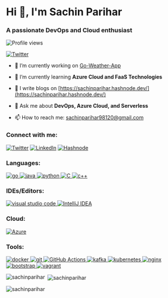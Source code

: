# Hi 👋, I'm Sachin Parihar
### A passionate DevOps and Cloud enthusiast

![Profile views](https://komarev.com/ghpvc/?username=sachinparihar&label=Profile%20views&color=0e75b6&style=flat)

[![Twitter](https://img.shields.io/twitter/follow/sachinsarkar001?logo=twitter&style=for-the-badge)](https://twitter.com/sachinsarkar001)

- 🔭 I’m currently working on [Go-Weather-App](https://github.com/sachinparihar/Go-Weather-App)

- 🌱 I’m currently learning **Azure Cloud and FaaS Technologies**

- 📝 I write blogs on [https://sachinparihar.hashnode.dev/](https://sachinparihar.hashnode.dev/)

- 💬 Ask me about **DevOps, Azure Cloud, and Serverless**

- 📫 How to reach me: sachinparihar98120@gmail.com


<h3 align="left">Connect with me:</h3>

[![Twitter](https://img.shields.io/badge/Twitter-%231DA1F2?style=for-the-badge&logo=Twitter&logoColor=white)](https://twitter.com/sachinsarkar001)
[![LinkedIn](https://img.shields.io/badge/LinkedIn-%230077B5?style=for-the-badge&logo=linkedin&logoColor=white)](https://www.linkedin.com/in/sachin-parihar-937b3b237/)
[![Hashnode](https://img.shields.io/badge/Hashnode-2962FF?style=for-the-badge&logo=hashnode&logoColor=white)](https://sachinparihar.hashnode.dev)


<h3 align="left">Languages:</h3>
<p align="left">
   <a href="https://golang.org" target="_blank" rel="noreferrer">
    <img src="https://img.shields.io/badge/go-%2300ADD8.svg?style=for-the-badge&logo=go&logoColor=white" alt="go"/>
  </a>
  <a href="https://www.java.com" target="_blank" rel="noreferrer">
    <img src="https://img.shields.io/badge/java-%23ED8B00.svg?style=for-the-badge&logo=java&logoColor=white" alt="java"/>
  </a>
   <a href="https://www.python.org" target="_blank" rel="noreferrer">
    <img src="https://img.shields.io/badge/python-%2314354C.svg?style=for-the-badge&logo=python&logoColor=white" alt="python"/>
  </a>
  <a href="https://www.w3schools.com/cpp/" target="_blank" rel="noreferrer">
  <img src="https://img.shields.io/badge/C-%23239120.svg?style=for-the-badge&logo=c&logoColor=white" alt="C"/>
  </a>
  <a href="https://www.cprogramming.com/" target="_blank" rel="noreferrer">
    <img src="https://img.shields.io/badge/c%2B%2B-%2300599C.svg?style=for-the-badge&logo=c%2B%2B&logoColor=white" alt="c++"/>
  </a>
</p>

<h3 align="left">IDEs/Editors:</h3>
<p align="left">
  <a href="https://code.visualstudio.com/" target="_blank" rel="noreferrer">
    <img src="https://img.shields.io/badge/visual%20studio%20code-%23007ACC.svg?style=for-the-badge&logo=visual-studio-code&logoColor=white" alt="visual studio code"/>
  </a>
  <a href="https://www.jetbrains.com/idea/" target="_blank" rel="noreferrer">
    <img src="https://img.shields.io/badge/intellij%20idea-%23000000.svg?style=for-the-badge&logo=intellij-idea&logoColor=white" alt="IntelliJ IDEA"/>
  </a>
</p>

<h3 align="left">Cloud:</h3>
<p align="left">
  <a href="https://azure.microsoft.com/en-in/" target="_blank" rel="noreferrer">
    <img src="https://img.shields.io/badge/Microsoft%20Azure-%230078D4.svg?style=for-the-badge&logo=microsoft-azure&logoColor=white" alt="Azure"/>
  </a>
</p>

<h3 align="left">Tools:</h3>
<p align="left">
  <a href="https://www.docker.com/" target="_blank" rel="noreferrer">
    <img src="https://img.shields.io/badge/docker-%232496ED.svg?style=for-the-badge&logo=docker&logoColor=white" alt="docker"/>
  </a>
  <a href="https://git-scm.com/" target="_blank" rel="noreferrer">
    <img src="https://img.shields.io/badge/Git-%23F05032.svg?style=for-the-badge&logo=git&logoColor=white" alt="git"/>
  </a>
  <a href="https://github.com/features/actions" target="_blank" rel="noreferrer">
    <img src="https://img.shields.io/badge/GitHub%20Actions-%232088FF.svg?style=for-the-badge&logo=github-actions&logoColor=white" alt="GitHub Actions"/>
  </a>
  <a href="https://kafka.apache.org/" target="_blank" rel="noreferrer">
    <img src="https://img.shields.io/badge/Apache%20Kafka-%23000000.svg?style=for-the-badge&logo=apache-kafka&logoColor=white" alt="kafka"/>
  </a>
  <a href="https://kubernetes.io" target="_blank" rel="noreferrer">
    <img src="https://img.shields.io/badge/Kubernetes-%23326CE5.svg?style=for-the-badge&logo=kubernetes&logoColor=white" alt="kubernetes"/>
  </a>
  <a href="https://www.nginx.com" target="_blank" rel="noreferrer">
    <img src="https://img.shields.io/badge/NGINX-%23009639.svg?style=for-the-badge&logo=nginx&logoColor=white" alt="nginx"/>
  </a>
  <a href="https://getbootstrap.com" target="_blank" rel="noreferrer">
    <img src="https://img.shields.io/badge/bootstrap-%23563D7C.svg?style=for-the-badge&logo=bootstrap&logoColor=white" alt="bootstrap"/>
  </a>
  <a href="https://www.vagrantup.com/" target="_blank" rel="noreferrer">
    <img src="https://img.shields.io/badge/Vagrant-%231563FF.svg?style=for-the-badge&logo=vagrant&logoColor=white" alt="vagrant"/>
  </a>
</p>

<p align="center">
  <img align="left" src="https://github-readme-stats.vercel.app/api/top-langs?username=sachinparihar&show_icons=true&locale=en&layout=compact&theme=tokyonight" alt="sachinparihar"/>
</p>

<p>&nbsp;<img align="center" src="https://github-readme-stats.vercel.app/api?username=sachinparihar&show_icons=true&locale=en&theme=tokyonight" alt="sachinparihar" /></p>

<p><img align="center" src="https://github-readme-streak-stats.herokuapp.com/?user=sachinparihar&theme=tokyonight" alt="sachinparihar" /></p>


